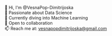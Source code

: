 👋 Hi, I'm @VesnaPop-Dimitrijoska   
👀 Passionate about Data Science    
🌱 Currently diving into Machine Learning    
💞️ Open to collaboration    
📫 Reach me at: vesnapopdimitrijoska@gmail.com    



<!---
VesnaPop-Dimitrijoska/VesnaPop-Dimitrijoska is a ✨ special ✨ repository because its `README.md` (this file) appears on your GitHub profile.
You can click the Preview link to take a look at your changes.
--->
